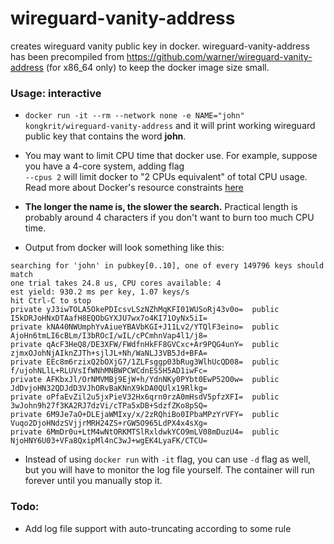 # wireguard-vanity-address
creates wireguard vanity public key in docker. wireguard-vanity-address has been precompiled from https://github.com/warner/wireguard-vanity-address (for x86_64 only) to keep the docker image size small.

### Usage: interactive

- `docker run -it --rm --network none -e NAME="john" kongkrit/wireguard-vanity-address` and it will print working wireguard public key that contains the word **john**.
- You may want to limit CPU time that docker use. For example, suppose you have a 4-core system, adding flag \
  `--cpus 2` will limit docker to "2 CPUs equivalent" of total CPU usage. Read more about Docker's resource constraints [here](https://docs.docker.com/config/containers/resource_constraints/)
- **The longer the name is, the slower the search.** Practical length is probably around 4 characters if you don't want to burn too much CPU time.

- Output from docker will look something like this:
```
searching for 'john' in pubkey[0..10], one of every 149796 keys should match
one trial takes 24.8 us, CPU cores available: 4
est yield: 930.2 ms per key, 1.07 keys/s
hit Ctrl-C to stop
private yJ3iwTOLA5OkePDIcsvLSzNZhMqKFI01WUSoRj43v0o=  public I5kDRJoHNxDTAafH8EQObGYXJU7wx7o4KI71OyNx5iI=
private kNA40NWUmphYvAiueYBAVbKGI+J11Lv2/YTQlF3eino=  public AjoHn6tmLI6cBLm/I3bROcI/wIL/cPCmhnVap4l1/j8=
private qAcF3HeQ8/DE3XFW/FWdfnHkFF8GVCxc+Ar9PQG4unY=  public zjmxOJohNjAIknZJTh+sjlJL+Nh/WaNLJ3VB5Jd+BFA=
private EEc8m6rzixQ2bOXjG7/1ZLFsggp03bRug3WlhUcQD08=  public f/ujohNLlL+RLUVsIfWNhMNBWPCWCdnES5H5AD1iwFc=
private AFKbxJl/OrNMVMBj9EjW+h/YdnNKy0PYbt0EwP52O0w=  public JdDvjoHN32QDJdD3VJhORvBaKNnX9kDA0QUlx19Rlkg=
private oPfaEvZil2u5jxPieV32Hx6qrn0rzA0mHsdV5pfzXFI=  public 3wJohn9h27f3KA2RJ7dzVi/cTPa5xDB+SdzfZKo8pSQ=
private 6M9Je7aO+DLEjaWMIxy/x/2zRQhiBo0IPbaMPzYrVFY=  public Vuqo2DjoHNdzSVjjrMRH24ZS+rGW5O965LdPX4x4sXg=
private 6MmDr0u+LtM4wNtORKMTSlRxldwkYCO9mLV08mDuzU4=  public NjoHNY6U03+VFa8QxipMl4nC3wJ+wgEK4LyaFK/CTCU=
```

- Instead of using `docker run` with `-it` flag, you can use `-d` flag as well, but you will have to monitor the log file yourself. The container will run forever until you manually stop it.

### Todo:

- Add log file support with auto-truncating according to some rule
